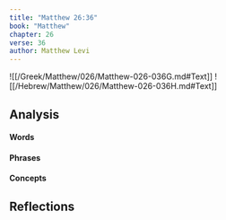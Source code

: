 ```yaml
---
title: "Matthew 26:36"
book: "Matthew"
chapter: 26
verse: 36
author: Matthew Levi
---
```

![[/Greek/Matthew/026/Matthew-026-036G.md#Text]]
![[/Hebrew/Matthew/026/Matthew-026-036H.md#Text]]

## Analysis

#### Words

#### Phrases

#### Concepts

## Reflections

